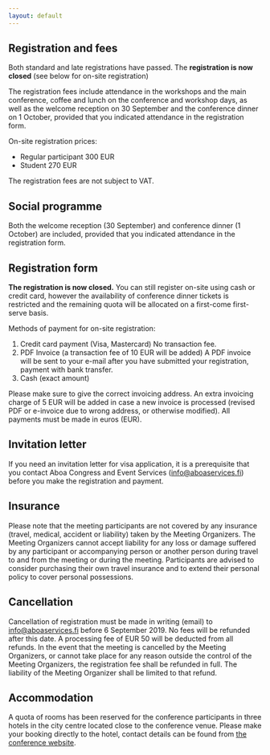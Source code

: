```yaml
---
layout: default
---
```


## Registration and fees

Both standard and late registrations have passed. The **registration is now closed** (see below for on-site registration)

The registration fees include attendance in the workshops and the main conference, coffee and lunch on the conference and workshop days, as well as the welcome reception on 30 September and the conference dinner on 1 October, provided that you indicated attendance in the registration form.

On-site registration prices:

* Regular participant 300 EUR
* Student 270 EUR

The registration fees are not subject to VAT.

## Social programme

Both the welcome reception (30 September) and conference dinner (1 October) are included, provided that you indicated attendance in the registration form.

## Registration form

**The registration is now closed.** You can still register on-site using cash or credit card, however the availability of conference dinner tickets is restricted and the remaining quota will be allocated on a first-come first-serve basis.

<!-- <a href="https://www.lyyti.in/NoDaLiDa_2019_registration">Online registration form</a> -->

Methods of payment for on-site registration:

1. Credit card payment (Visa, Mastercard) No transaction fee.
2. PDF Invoice (a transaction fee of 10 EUR will be added) A PDF invoice will be sent to your e-mail after you have submitted your registration, payment with bank transfer.
3. Cash (exact amount)
<!-- 3. E-invoice: for Finnish payments only (a transaction fee of 10 EUR will be added) An e-invoice will be sent to the given e-invoicing address. -->

Please make sure to give the correct invoicing address. An extra invoicing charge of 5 EUR will be added in case a new invoice is processed (revised PDF or e-invoice due to wrong address, or otherwise modified). All payments must be made in euros (EUR).

## Invitation letter

If you need an invitation letter for visa application, it is a prerequisite that you contact Aboa Congress and Event Services (info@aboaservices.fi) before you make the registration and payment.

## Insurance

Please note that the meeting participants are not covered by any insurance (travel, medical, accident or liability) taken by the Meeting Organizers. The Meeting Organizers cannot accept liability for any loss or damage suffered by any participant or accompanying person or another person during travel to and from the meeting or during the meeting. Participants are advised to consider purchasing their own travel insurance and to extend their personal policy to cover personal possessions.

## Cancellation

Cancellation of registration must be made in writing (email) to info@aboaservices.fi before 6 September 2019. No fees will be refunded after this date. A processing fee of EUR 50 will be deducted from all refunds. In the event that the meeting is cancelled by the Meeting Organizers, or cannot take place for any reason outside the control of the Meeting Organizers, the registration fee shall be refunded in full. The liability of the Meeting Organizer shall be limited to that refund.

## Accommodation

A quota of rooms has been reserved for the conference participants in three hotels in the city centre located close to the conference venue. Please make your booking directly to the hotel, contact details can be found from [the conference website](https://nodalida2019.org/accommodation.html).
